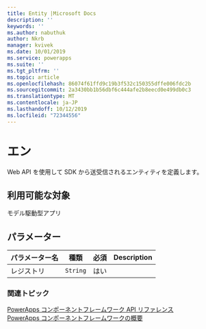 ```yaml
---
title: Entity |Microsoft Docs
description: ''
keywords: ''
ms.author: nabuthuk
author: Nkrb
manager: kvivek
ms.date: 10/01/2019
ms.service: powerapps
ms.suite: ''
ms.tgt_pltfrm: ''
ms.topic: article
ms.openlocfilehash: 86074f61ffd9c19b3f532c150355dffe006fdc2b
ms.sourcegitcommit: 2a3430bb1b56dbf6c444afe2b8eecd0e499db0c3
ms.translationtype: MT
ms.contentlocale: ja-JP
ms.lasthandoff: 10/12/2019
ms.locfileid: "72344556"
---
```

# <a name="entity"></a>エン

Web API を使用して SDK から送受信されるエンティティを定義します。

## <a name="available-for"></a>利用可能な対象

モデル駆動型アプリ

## <a name="parameters"></a>パラメーター

| パラメーター名|種類|必須|Description|
| ------------- |----|--------|-----------|
|レジストリ|`String`|はい||

### <a name="related-topics"></a>関連トピック

[PowerApps コンポーネントフレームワーク API リファレンス](../reference/index.md)<br/>
[PowerApps コンポーネントフレームワークの概要](../overview.md)
